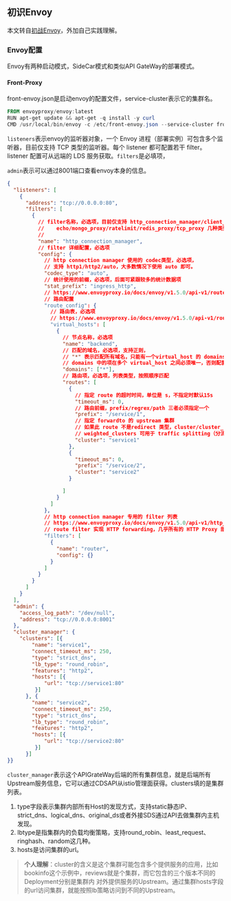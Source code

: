 ## 初识Envoy

本文转自[初战Envoy](https://github.com/imjoey/blog/issues/26)，外加自己实践理解。

### Envoy配置

Envoy有两种启动模式，SideCar模式和类似API GateWay的部署模式。

#### Front-Proxy 

front-envoy.json是启动envoy的配置文件，service-cluster表示它的集群名。

```powershell
FROM envoyproxy/envoy:latest
RUN apt-get update && apt-get -q install -y curl
CMD /usr/local/bin/envoy -c /etc/front-envoy.json --service-cluster front-proxy
```

`listeners`表示envoy的监听器对象，一个 Envoy 进程（部署实例）可包含多个监听器，目前仅支持 TCP 类型的监听器。每个 listener 都可配置若干 filter。listener 配置可从远端的 LDS 服务获取。`filters`是必填项，

`admin`表示可以通过8001端口查看envoy本身的信息。

```json
{
  "listeners": [
    {
      "address": "tcp://0.0.0.0:80",
      "filters": [
        {
          // filter名称，必选项，目前仅支持 http_connection_manager/client_ssl_auth/
          //    echo/mongo_proxy/ratelimit/redis_proxy/tcp_proxy 几种类型
          // 
          "name": "http_connection_manager",
          // filter 详细配置，必选项
          "config": {
            // http connection manager 使用的 codec类型，必选项，
            // 支持 http1/http2/auto，大多数情况下使用 auto 即可。
            "codec_type": "auto",
            // 统计使用的前缀，必选项，后面可紧跟较多的统计数据项
            "stat_prefix": "ingress_http",
            // https://www.envoyproxy.io/docs/envoy/v1.5.0/api-v1/route_config/route_config.html#config-http-conn-man-route-table
            // 路由配置
            "route_config": {
              // 路由表，必选项
              // https://www.envoyproxy.io/docs/envoy/v1.5.0/api-v1/route_config/vhost.html#config-http-conn-man-route-table-vhost
              "virtual_hosts": [
                {
                  // 节点名称，必选项
                  "name": "backend",
                  // 匹配的域名，必选项，支持正则，
                  // "*" 表示匹配所有域名，只能有一个virtual_host 的 domains 有"*"
                  // domains 中的项在多个 virtual_host 之间必须唯一，否则配置会出错
                  "domains": ["*"],
                  // 路由项，必选项，列表类型，按照顺序匹配
                  "routes": [
                    {
                      // 指定 route 的超时时间，单位是 s，不指定时默认15s
                      "timeout_ms": 0,
                      // 路由前缀，prefix/regrex/path 三者必须指定一个
                      "prefix": "/service/1",
                      // 指定 forwardto 的 upstream 集群
                      // 如果此 route 不是redirect 类型，cluster/cluster_header/weighted_clusters必须指定一个
                      // weighted_clusters 可用于 traffic splitting（分流）
                      "cluster": "service1"
                    },
                    {
                      "timeout_ms": 0,
                      "prefix": "/service/2",
                      "cluster": "service2"
                    }

                  ]
                }
              ]
            },
            // http connection manager 专用的 filter 列表
            // https://www.envoyproxy.io/docs/envoy/v1.5.0/api-v1/http_filters/router_filter.html#config-http-filters-router-v1
            // route filter 实现 HTTP forwarding，几乎所有的 HTTP Proxy 部署方式都会用到
            "filters": [
              {
                "name": "router",
                "config": {}
              }
            ]
          }
        }
      ]
    }
  ],
  "admin": {
    "access_log_path": "/dev/null",
    "address": "tcp://0.0.0.0:8001"
  },
  "cluster_manager": {
    "clusters": [{
        "name": "service1",
        "connect_timeout_ms": 250,
        "type": "strict_dns",
        "lb_type": "round_robin",
        "features": "http2",
        "hosts": [{
            "url": "tcp://service1:80"
         }]
      }, {
        "name": "service2",
        "connect_timeout_ms": 250,
        "type": "strict_dns",
        "lb_type": "round_robin",
        "features": "http2",
        "hosts": [{
            "url": "tcp://service2:80"
         }]
      }]
}}
```

`cluster_manager`表示这个APIGrateWay后端的所有集群信息，就是后端所有Upstream服务信息，它可以通过CDSAPI从istio管理面获得。clusters填的是集群列表。

1. type字段表示集群内部所有Host的发现方式，支持static静态IP、strict_dns、logical_dns、original_ds或者外接SDS通过API去做集群内主机发现。
2. lbtype是指集群内的负载均衡策略，支持round_robin、least_request、ringhash、random这几种。
3. hosts是访问集群的url。

> **个人理解**：cluster的含义是这个集群可能包含多个提供服务的应用，比如bookinfo这个示例中，reviews就是个集群，而它包含的三个版本不同的Deployment分别是集群内 对外提供服务的Upstream。通过集群hosts字段的url访问集群，就能按照lb策略访问到不同的Upstream。